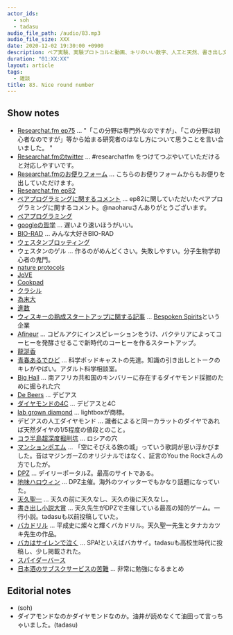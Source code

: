 ```yaml
---
actor_ids:
  - soh
  - tadasu
audio_file_path: /audio/83.mp3
audio_file_size: XXX
date: 2020-12-02 19:30:00 +0900
description: ペア実験、実験プロトコルと動画、キリのいい数字、人工と天然、書き出し文、オススメされた漫画を読んでいない問題について話しました。
duration: "01:XX:XX"
layout: article
tags:
  - 雑談
title: 83. Nice round number
---
```


## Show notes
- [Researchat.fm ep75](https://researchat.fm/episode/75) ...  "「この分野は専門外なのですが」、「この分野は初心者なのですが」等から始まる研究者のはなし方について思うことを言い合いました。 "
- [Researchat.fmのtwitter](https://twitter.com/researchat_fm) ... #researchatfm をつけてつぶやいていただけると対応しやすいです。
- [Researchat.fmのお便りフォーム](https://researchat.fm/form.html) ... こちらのお便りフォームからもお便りを出していただけます。
- [Researchat.fm ep82](https://researchat.fm/episode/82)
- [ペアプログラミングに関するコメント](https://twitter.com/naoharu/status/1331437494462648321) ... ep82に関していただいたペアプログラミングに関するコメント。@naoharuさんありがとうございます。
- [ペアプログラミング](https://ja.wikipedia.org/wiki/%E3%83%9A%E3%82%A2%E3%83%97%E3%83%AD%E3%82%B0%E3%83%A9%E3%83%9F%E3%83%B3%E3%82%B0)
- [googleの哲学](https://www.google.com/about/philosophy.html?hl=JA) ... 遅いより速いほうがいい。
- [BIO-RAD](https://www.bio-rad.com/) ... みんな大好きBIO-RAD
- [ウェスタンブロッティング](https://ja.wikipedia.org/wiki/%E3%82%A6%E3%82%A7%E3%82%B9%E3%82%BF%E3%83%B3%E3%83%96%E3%83%AD%E3%83%83%E3%83%86%E3%82%A3%E3%83%B3%E3%82%B0)
- ウェスタンのゲル ... 作るのがめんどくさい。失敗しやすい。分子生物学初心者の鬼門。
- [nature protocols](https://www.nature.com/nprot/)
- [JoVE](https://www.jove.com/)
- [Cookpad](https://cookpad.com/)
- [クラシル](https://www.kurashiru.com/)
- [為末大](https://ja.wikipedia.org/wiki/%E7%82%BA%E6%9C%AB%E5%A4%A7)
- [進数](https://ja.wikipedia.org/wiki/%E9%80%B2%E6%95%B0)
- [ウィスキーの熟成スタートアップに関する記事](https://www.afpbb.com/articles/-/3309033) ... [Bespoken Spirits](https://www.bespokenspirits.com/)という企業
- [Afineur](https://www.afineur.com) ... コピルアクにインスピレーションをうけ、バクテリアによってコーヒーを発酵させるこで新時代のコーヒーを作るスタートアップ。
- [龍涎香](https://ja.wikipedia.org/wiki/%E9%BE%8D%E6%B6%8E%E9%A6%99)
- [青春あるでひど](http://www.dehido.com/) ... 科学ポッドキャストの先達。知識の引き出しとトークのキレがやばい。アダルト科学相談室。
- [Big Hall](https://en.wikipedia.org/wiki/Big_Hole) ... 南アフリカ共和国のキンバリーに存在するダイヤモンド採掘のために掘られた穴
- [De Beers](https://www.debeers.com/en-us/home) ... デビアス
- [ダイヤモンドの4C](https://www.gia.edu/JP/gia-news-research/diamond-quality-short-history-4cs) ... デビアスと4C
- [lab grown diamond](https://lightboxjewelry.com/collections/) ... lightboxが商標。
- デビアスの人工ダイヤモンド ... 識者によると同一カラットのダイヤであれば天然ダイヤの1/5程度の値段とのこと。
- [コラ半島超深度掘削坑](https://ja.wikipedia.org/wiki/%E3%82%B3%E3%83%A9%E5%8D%8A%E5%B3%B6%E8%B6%85%E6%B7%B1%E5%BA%A6%E6%8E%98%E5%89%8A%E5%9D%91) ... ロシアの穴
- [マンションポエム](https://dailyportalz.jp/kiji/170728200270) ... 「空にそびえる鉄の城」っていう歌詞が思い浮かびました。音はマジンガーZのオリジナルではなく、証言のYou the Rockさんの方でしたが。
- [DPZ](https://dailyportalz.jp/) ... デイリーポータルZ。最高のサイトである。
- [地味ハロウィン](https://dailyportalz.jp/kiji/jimihalloween2020_pictures) ... DPZ主催。海外のツイッターでもかなり話題になっていた。
- [天久聖一](https://ja.wikipedia.org/wiki/%E5%A4%A9%E4%B9%85%E8%81%96%E4%B8%80) ... 天久の前に天久なし、天久の後に天久なし。
- [書き出し小説大賞](https://dailyportalz.jp/kiji/121103158198) ... 天久先生がDPZで主催している最高の知的ゲーム。一行小説。tadasuも以前投稿していた。
- [バカドリル](https://ja.wikipedia.org/wiki/%E3%83%90%E3%82%AB%E3%83%89%E3%83%AA%E3%83%AB) ... 平成史に燦々と輝くバカドリル。天久聖一先生とタナカカツキ先生の作品。
- [バカはサイレンで泣く](https://nikkan-spa.jp/bakasai) ... SPA!といえばバカサイ。tadasuも高校生時代に投稿し、少し掲載された。
- [スパイダーバース](https://www.amazon.co.jp/dp/B07RQHH1GN/)
- [日本酒のサブスクサービスの苦難](https://togetter.com/li/1433089) ... 非常に勉強になるまとめ

## Editorial notes
- (soh)
- ダイアモンドなのかダイヤモンドなのか。油井が読めなくて油田って言っちゃいました。(tadasu)
